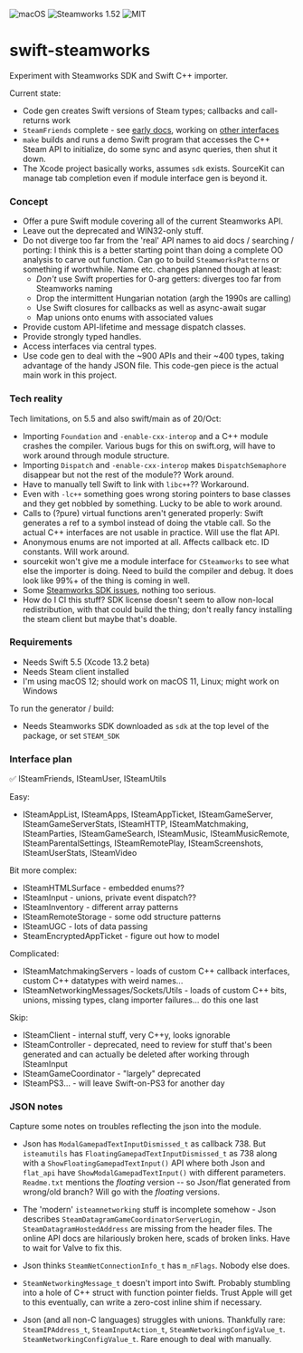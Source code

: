 ![macOS](https://shields.io/badge/platform-macOS%20|%20%3F%3F-lightgrey)
![Steamworks 1.52](https://shields.io/badge/steamworks-1.52-lightgrey)
![MIT](https://shields.io/badge/license-MIT-black)

# swift-steamworks

Experiment with Steamworks SDK and Swift C++ importer.

Current state:
* Code gen creates Swift versions of Steam types; callbacks and call-returns work
* `SteamFriends` complete - see [early docs](https://johnfairh.github.io/swift-steamworks/index.html),
  working on [other interfaces](#interface-plan)
* `make` builds and runs a demo Swift program that accesses the C++
  Steam API to initialize, do some sync and async queries, then shut it down.
* The Xcode project basically works, assumes `sdk` exists.  SourceKit can manage
  tab completion even if module interface gen is beyond it.

### Concept

* Offer a pure Swift module covering all of the current Steamworks API.
* Leave out the deprecated and WIN32-only stuff.
* Do not diverge too far from the 'real' API names to aid docs / searching / porting:
  I think this is a better starting point than doing a complete OO analysis to carve
  out function.  Can go to build `SteamworksPatterns` or something if worthwhile.  Name
  etc. changes planned though at least:
   * _Don't_ use Swift properties for 0-arg getters: diverges too far from Steamworks
     naming
   * Drop the intermittent Hungarian notation (argh the 1990s are calling)
   * Use Swift closures for callbacks as well as async-await sugar
   * Map unions onto enums with associated values
* Provide custom API-lifetime and message dispatch classes.
* Provide strongly typed handles.
* Access interfaces via central types.
* Use code gen to deal with the ~900 APIs and their ~400 types, taking advantage of the
  handy JSON file.  This code-gen piece is the actual main work in this project.

### Tech reality

Tech limitations, on 5.5 and also swift/main as of 20/Oct:
* Importing `Foundation` and `-enable-cxx-interop` and a C++ module crashes the
  compiler.  Various bugs for this on swift.org, will have to work around through
  module structure.
* Importing `Dispatch` and `-enable-cxx-interop` makes `DispatchSemaphore` disappear
  but not the rest of the module?? Work around.
* Have to manually tell Swift to link with `libc++`?? Workaround.
* Even with `-lc++` something goes wrong storing pointers to base classes and they
  get nobbled by something.  Lucky to be able to work around.
* Calls to (?pure) virtual functions aren't generated properly: Swift generates a ref
  to a symbol instead of doing the vtable call.  So the actual C++ interfaces are not
  usable in practice.  Will use the flat API.
* Anonymous enums are not imported at all.  Affects callback etc. ID constants.
  Will work around.
* sourcekit won't give me a module interface for `CSteamworks` to see what else the
  importer is doing.  Need to build the compiler and debug.  It does look like 99%+ of
  the thing is coming in well.
* Some [Steamworks SDK issues](#json-notes), nothing too serious.
* How do I CI this stuff?  SDK license doesn't seem to allow non-local redistribution,
  with that could build the thing; don't really fancy installing the steam client but
  maybe that's doable.

### Requirements

* Needs Swift 5.5 (Xcode 13.2 beta)
* Needs Steam client installed
* I'm using macOS 12; should work on macOS 11, Linux; might work on Windows

To run the generator / build:
* Needs Steamworks SDK downloaded as `sdk` at the top level of the package, or
  set `STEAM_SDK`

### Interface plan

✅ ISteamFriends, ISteamUser, ISteamUtils

Easy:
* ISteamAppList, ISteamApps, ISteamAppTicket, ISteamGameServer, ISteamGameServerStats,
  ISteamHTTP, ISteamMatchmaking, ISteamParties, ISteamGameSearch, ISteamMusic,
  ISteamMusicRemote, ISteamParentalSettings, ISteamRemotePlay, ISteamScreenshots,
  ISteamUserStats, ISteamVideo

Bit more complex:
* ISteamHTMLSurface - embedded enums??
* ISteamInput - unions, private event dispatch??
* ISteamInventory - different array patterns
* ISteamRemoteStorage - some odd structure patterns
* ISteamUGC - lots of data passing
* SteamEncryptedAppTicket - figure out how to model

Complicated:
* ISteamMatchmakingServers - loads of custom C++ callback interfaces, custom
  C++ datatypes with weird names...
* ISteamNetworkingMessages/Sockets/Utils - loads of custom C++ bits, unions,
  missing types, clang importer failures... do this one last

Skip:
* ISteamClient - internal stuff, very C++y, looks ignorable
* ISteamController - deprecated, need to review for stuff that's been generated and
  can actually be deleted after working through ISteamInput
* ISteamGameCoordinator - "largely" deprecated
* ISteamPS3... - will leave Swift-on-PS3 for another day

### JSON notes

Capture some notes on troubles reflecting the json into the module.

* Json has `ModalGamepadTextInputDismissed_t` as callback 738.  But `isteamutils` has
  `FloatingGamepadTextInputDismissed_t` as 738 along with a
  `ShowFloatingGamepadTextInput()` API where both Json and `flat_api` have
  `ShowModalGamepadTextInput()` with different parameters.  `Readme.txt` mentions the
  _floating_ version -- so Json/flat generated from wrong/old branch?  Will go with
  the _floating_ versions.

* The 'modern' `isteamnetworking` stuff is incomplete somehow - Json describes
  `SteamDatagramGameCoordinatorServerLogin`, `SteamDatagramHostedAddress` are missing
  from the header files.  The online API docs are hilariously broken here, scads of
  broken links.  Have to wait for Valve to fix this.

* Json thinks `SteamNetConnectionInfo_t` has `m_nFlags`.  Nobody else does.

* `SteamNetworkingMessage_t` doesn't import into Swift.  Probably stumbling into a hole
  of C++ struct with function pointer fields.  Trust Apple will get to this eventually,
  can write a zero-cost inline shim if necessary.

* Json (and all non-C languages) struggles with unions.  Thankfully rare:
  `SteamIPAddress_t`, `SteamInputAction_t`, `SteamNetworkingConfigValue_t`.
  `SteamNetworkingConfigValue_t`.  Rare enough to deal with manually.
